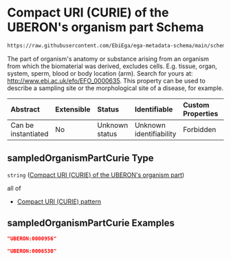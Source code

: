 # Compact URI (CURIE) of the UBERON's organism part Schema

```txt
https://raw.githubusercontent.com/EbiEga/ega-metadata-schema/main/schemas/EGA.sample.json#/properties/sampleCollection/properties/samplingSite/properties/sampledOrganismPartCurie
```

The part of organism's anatomy or substance arising from an organism from which the biomaterial was derived, excludes cells. E.g. tissue, organ, system, sperm, blood or body location (arm). Search for yours at: <http://www.ebi.ac.uk/efo/EFO_0000635>. This property can be used to describe a sampling site or the morphological site of a disease, for example.

| Abstract            | Extensible | Status         | Identifiable            | Custom Properties | Additional Properties | Access Restrictions | Defined In                                                                   |
| :------------------ | :--------- | :------------- | :---------------------- | :---------------- | :-------------------- | :------------------ | :--------------------------------------------------------------------------- |
| Can be instantiated | No         | Unknown status | Unknown identifiability | Forbidden         | Allowed               | none                | [EGA.sample.json\*](../../../schemas/EGA.sample.json "open original schema") |

## sampledOrganismPartCurie Type

`string` ([Compact URI (CURIE) of the UBERON's organism part](ega-12-definitions-compact-uri-curie-of-the-uberons-organism-part.md))

all of

*   [Compact URI (CURIE) pattern](ega-12-definitions-compact-uri-curie-pattern.md "check type definition")

## sampledOrganismPartCurie Examples

```json
"UBERON:0000956"
```

```json
"UBERON:0006530"
```

